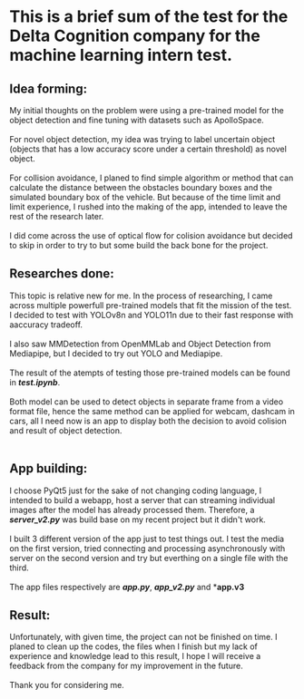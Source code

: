 # This is a brief sum of the test for the Delta Cognition company for the machine learning intern test.


## Idea forming:
My initial thoughts on the problem were using a pre-trained model for the object detection and fine tuning with datasets such as ApolloSpace. <br><br>
For novel object detection, my idea was trying to label uncertain object (objects that has a low accuracy score under a certain threshold) as novel object. <br><br>
For collision avoidance, I planed to find simple algorithm or method that can calculate the distance between the obstacles boundary boxes and the simulated boundary box of the vehicle. But because of the time limit and limit experience, I rushed into the making of the app, intended to leave the rest of the research later.
<br><br>
I did come across the use of optical flow for colision avoidance but decided to skip in order to try to but some build the back bone for the project.

## Researches done:
This topic is relative new for me. In the process of researching, I came across multiple powerfull pre-trained models that fit the mission of the test. I decided to test with YOLOv8n and YOLO11n due to their fast response with aaccuracy tradeoff. <br><br>
I also saw MMDetection from OpenMMLab and Object Detection from Mediapipe, but I decided to try out YOLO and Mediapipe.
<br><br>
The result of the atempts of testing those pre-trained models can be found in ***test.ipynb***.<br><br>
Both model can be used to detect objects in separate frame from a video format file, hence the same method can be applied for webcam, dashcam in cars, all I need now is an app to display both the decision to avoid colision and result of object detection.
<br><br>

## App building:
I choose PyQt5 just for the sake of not changing coding language, I intended to build a webapp, host a server that can streaming individual images after the model has already processed them. Therefore, a ***server_v2.py*** was build base on my recent project but it didn't work. <br><br>
I built 3 different version of the app just to test things out. I test the media on the first version, tried connecting and processing asynchronously with server on the second version and try but everthing on a single file with the third.<br><br>
The app files respectively are ***app.py***, ***app_v2.py*** and ***app.v3**

## Result:
Unfortunately, with given time, the project can not be finished on  time. I planed to clean up the codes, the files when I finish but my lack of experience and knowledge lead to this result, I hope I will receive a feedback from the company for my improvement in the future. <br><br>
Thank you for considering me.